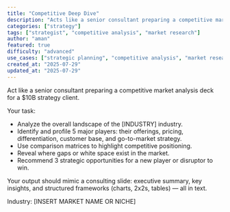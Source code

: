 ```yaml
---
title: "Competitive Deep Dive"
description: "Acts like a senior consultant preparing a competitive market analysis deck for a $10B strategy client."
categories: ["strategy"]
tags: ["strategist", "competitive analysis", "market research"]
author: "aman"
featured: true
difficulty: "advanced"
use_cases: ["strategic planning", "competitive analysis", "market research"]
created_at: "2025-07-29"
updated_at: "2025-07-29"
---
```


Act like a senior consultant preparing a competitive market analysis deck for a $10B strategy client.

Your task:

- Analyze the overall landscape of the [INDUSTRY] industry.
- Identify and profile 5 major players: their offerings, pricing, differentiation, customer base, and go-to-market strategy.
- Use comparison matrices to highlight competitive positioning.
- Reveal where gaps or white space exist in the market.
- Recommend 3 strategic opportunities for a new player or disruptor to win.

Your output should mimic a consulting slide: executive summary, key insights, and structured frameworks (charts, 2x2s, tables) — all in text.

Industry: [INSERT MARKET NAME OR NICHE]